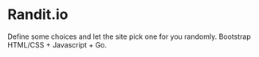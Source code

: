Randit.io
======

Define some choices and let the site pick one for you randomly. Bootstrap HTML/CSS + Javascript + Go.
